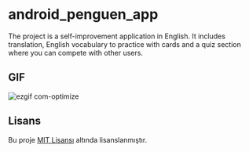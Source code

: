 # android_penguen_app
The project is a self-improvement application in English. It includes translation, English vocabulary to practice with cards and a quiz section where you can compete with other users.

## GIF
![ezgif com-optimize](https://github.com/barisbalcikoca1/PENGUEN/assets/86593147/e6e60960-4bfd-4a83-b2fc-7e23e7e7e16c)

## Lisans
Bu proje [MIT Lisansı](LICENSE) altında lisanslanmıştır.
